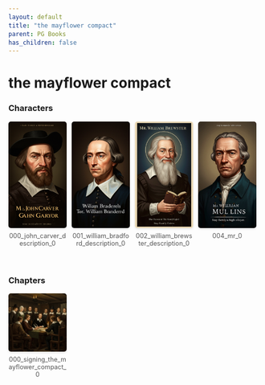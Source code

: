 ```yaml
---
layout: default
title: "the mayflower compact"
parent: PG Books
has_children: false
---
```



<style>
.image-gallery {
  display: flex;
  flex-wrap: wrap;
  justify-content: space-between;
  margin-bottom: 20px;
}

.image-row {
  display: flex;
  justify-content: flex-start;
  width: 100%;
  margin-bottom: 20px;
}

.image-item {
  width: 23%;
  margin-right: 2%;
  text-align: center;
}

.image-item:last-child {
  margin-right: 0;
}

.image-item img {
  width: 100%;
  height: auto;
  object-fit: cover;
  border-radius: 5px;
  box-shadow: 0 2px 4px rgba(0,0,0,0.1);
}

.image-item p {
  margin-top: 5px;
  font-size: 0.9em;
  color: #555;
}

.video-container {
  margin: 20px 0;
}
</style>


# the mayflower compact

<h3>Characters</h3>
<div class="image-gallery">
<div class="image-row">
  <div class="image-item">
    <img src="../../assets/pg_books_ai_generated_photos/the_mayflower_compact/characters/000_john_carver_description_0.png" alt="000_john_carver_description_0">
    <p>000_john_carver_description_0</p>
  </div>
  <div class="image-item">
    <img src="../../assets/pg_books_ai_generated_photos/the_mayflower_compact/characters/001_william_bradford_description_0.png" alt="001_william_bradford_description_0">
    <p>001_william_bradford_description_0</p>
  </div>
  <div class="image-item">
    <img src="../../assets/pg_books_ai_generated_photos/the_mayflower_compact/characters/002_william_brewster_description_0.png" alt="002_william_brewster_description_0">
    <p>002_william_brewster_description_0</p>
  </div>
  <div class="image-item">
    <img src="../../assets/pg_books_ai_generated_photos/the_mayflower_compact/characters/004_mr_0.png" alt="004_mr_0">
    <p>004_mr_0</p>
  </div>
</div>
</div>

<h3>Chapters</h3>
<div class="image-gallery">
<div class="image-row">
  <div class="image-item">
    <img src="../../assets/pg_books_ai_generated_photos/the_mayflower_compact/chapters/000_signing_the_mayflower_compact_0.png" alt="000_signing_the_mayflower_compact_0">
    <p>000_signing_the_mayflower_compact_0</p>
  </div>
</div>
</div>
